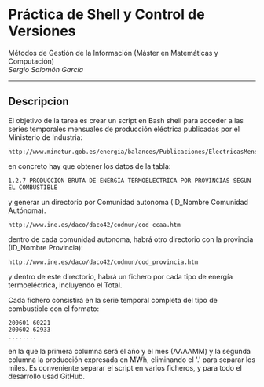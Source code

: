 
# Práctica de Shell y Control de Versiones

Métodos de Gestión de la Información (Máster en Matemáticas y Computación) <br/>
*Sergio Salomón García* <br/>

-------

## Descripcion
El objetivo de la tarea es crear un script en Bash shell para acceder a las series temporales mensuales de producción eléctrica publicadas por el Ministerio de Industria:

	http://www.minetur.gob.es/energia/balances/Publicaciones/ElectricasMensuales/Paginas/ElectricasMensuales.aspx

en concreto hay que obtener los datos de la tabla:

	1.2.7 PRODUCCION BRUTA DE ENERGIA TERMOELECTRICA POR PROVINCIAS SEGUN EL COMBUSTIBLE

y generar un directorio por Comunidad autonoma (ID_Nombre Comunidad Autónoma).

	http://www.ine.es/daco/daco42/codmun/cod_ccaa.htm

dentro de cada comunidad autonoma, habrá otro directorio con la provincia (ID_Nombre Provincia):

	http://www.ine.es/daco/daco42/codmun/cod_provincia.htm

y dentro de este directorio, habrá un fichero por cada tipo de energía termoeléctrica, incluyendo el Total. 


Cada fichero consistirá en la serie temporal completa del tipo de combustible con el formato:

	200601 60221
	200602 62933
	........

en la que la primera columna será el año y el mes (AAAAMM) y la segunda columna la producción expresada en MWh, eliminando el '.' para separar los miles. 
Es conveniente separar el script en varios ficheros, y para todo el desarrollo usad GitHub. 


